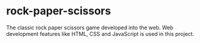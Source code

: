 # rock-paper-scissors

The classic rock paper scissors game developed into the web. Web development features like HTML, CSS and JavaScript is used in this project.
